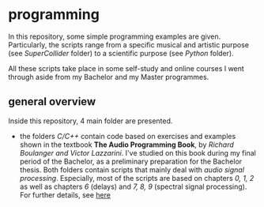 # programming
In this repository, some simple programming examples are given. Particularly, the scripts range from a specific musical and artistic purpose (see *SuperCollider* folder) to a scientific purpose (see *Python* folder). 

All these scripts take place in some self-study and online courses I went through aside from my Bachelor and my Master programmes.

## general overview
Inside this repository, 4 main folder are presented. 
- the folders *C/C++* contain code based on exercises and examples shown in the textbook **The Audio Programming Book**, by *Richard Boulanger and Victor Lazzarini*. I've studied on this book during my final period of the Bachelor, as a preliminary preparation for the Bachelor thesis. Both folders contain scripts that mainly deal with *audio signal processing*. Especially, most of the scripts are based on chapters *0, 1, 2* as well as chapters *6* (delays) and *7, 8, 9* (spectral signal processing). For further details, see [here]()
